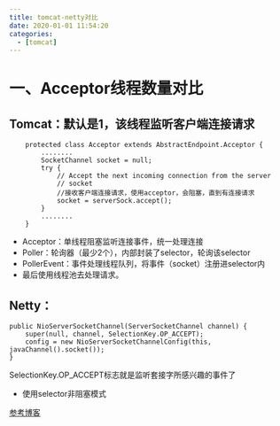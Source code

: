 ```yaml
---
title: tomcat-netty对比
date: 2020-01-01 11:54:20
categories:
  - [tomcat]
---
```

# 一、Acceptor线程数量对比
## Tomcat：默认是1，该线程监听客户端连接请求
```
    protected class Acceptor extends AbstractEndpoint.Acceptor {
        ........
        SocketChannel socket = null;
        try {
            // Accept the next incoming connection from the server
            // socket
            //接收客户端连接请求，使用acceptor，会阻塞，直到有连接请求
            socket = serverSock.accept();
        }
        ........
    }
```

* Acceptor：单线程阻塞监听连接事件，统一处理连接
* Poller：轮询器（最少2个），内部封装了selector，轮询该selector
* PollerEvent：事件处理线程队列，将事件（socket）注册进selector内
* 最后使用线程池去处理请求。

## Netty：
```
public NioServerSocketChannel(ServerSocketChannel channel) {
    super(null, channel, SelectionKey.OP_ACCEPT);
    config = new NioServerSocketChannelConfig(this, javaChannel().socket());
}
```
SelectionKey.OP_ACCEPT标志就是监听套接字所感兴趣的事件了

* 使用selector非阻塞模式

[参考博客](https://github.com/fengjiachun/doc/blob/master/netty/Netty%E6%BA%90%E7%A0%81%E7%BB%86%E8%8A%822--bind.md)




